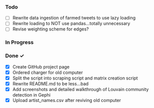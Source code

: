 
### Todo

- [ ] Rewrite data ingestion of farmed tweets to use lazy loading
- [ ] Rewrite loading to NOT use pandas...totally unnecessary
- [ ] Revise weighting scheme for edges?

### In Progress



### Done ✓

- [x] Create GitHub project page
- [x] Ordered charger for old computer
- [x] Split the script into scraping script and matrix creation script
- [x] Rewrite README.md to be less...bad
- [x] Add screenshots and detailed walkthrough of Louvain community detection in Gephi
- [x] Upload artist_names.csv after reviving old computer
